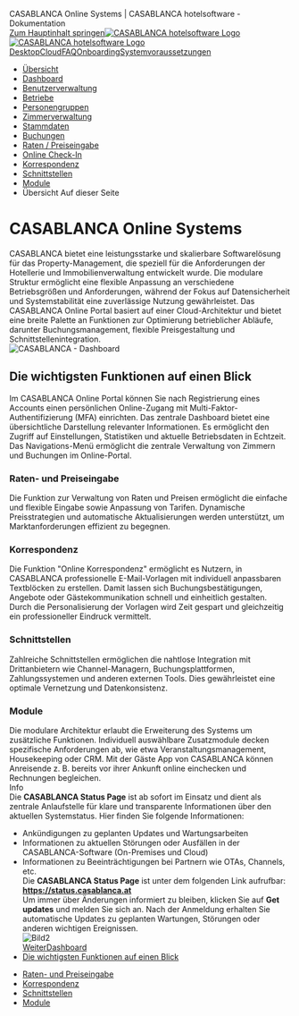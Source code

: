CASABLANCA Online Systems | CASABLANCA hotelsoftware - Dokumentation  
[Zum Hauptinhalt springen](https://docs.casablanca.at/cloud/cloud_systems/#__docusaurus_skipToContent_fallback)[![CASABLANCA hotelsoftware Logo](https://docs.casablanca.at/img/logo.png) ![CASABLANCA hotelsoftware Logo](https://docs.casablanca.at/img/Casablanca_LOGO_2022_neg.png)](https://docs.casablanca.at/) [Desktop](https://docs.casablanca.at/desktop/desktop/)[Cloud](https://docs.casablanca.at/cloud/cloud_systems/)[FAQ](https://docs.casablanca.at/faq)[Onboarding](https://docs.casablanca.at/onboarding/fiscalization)[Systemvoraussetzungen](https://docs.casablanca.at/system_requirements)  
* [Übersicht](https://docs.casablanca.at/cloud/cloud_systems/)
* [Dashboard](https://docs.casablanca.at/cloud/dashboard/)
* [Benutzerverwaltung](https://docs.casablanca.at/cloud/user_management/)
* [Betriebe](https://docs.casablanca.at/cloud/company/)
* [Personengruppen](https://docs.casablanca.at/cloud/person_groups/)
* [Zimmerverwaltung](https://docs.casablanca.at/cloud/rooms/)
* [Stammdaten](https://docs.casablanca.at/cloud/main_data/)
* [Buchungen](https://docs.casablanca.at/cloud/bookings/)
* [Raten / Preiseingabe](https://docs.casablanca.at/cloud/raten/)
* [Online Check-In](https://docs.casablanca.at/cloud/online_checkin/)
* [Korrespondenz](https://docs.casablanca.at/cloud/online_corr/)
* [Schnittstellen](https://docs.casablanca.at/cloud/interfaces/)
* [Module](https://docs.casablanca.at/cloud/module/)  
* Übersicht
Auf dieser Seite

# CASABLANCA Online Systems  
CASABLANCA bietet eine leistungsstarke und skalierbare Softwarelösung für das Property-Management, die speziell für die Anforderungen der Hotellerie und Immobilienverwaltung entwickelt wurde. Die modulare Struktur ermöglicht eine flexible Anpassung an verschiedene Betriebsgrößen und Anforderungen, während der Fokus auf Datensicherheit und Systemstabilität eine zuverlässige Nutzung gewährleistet. Das CASABLANCA Online Portal basiert auf einer Cloud-Architektur und bietet eine breite Palette an Funktionen zur Optimierung betrieblicher Abläufe, darunter Buchungsmanagement, flexible Preisgestaltung und Schnittstellenintegration.  
![CASABLANCA - Dashboard](https://docs.casablanca.at/assets/images/online_dashboard-b2ded95b76113dfd6484c0133227c2df.png "CASABLANCA - Dashboard")

## Die wichtigsten Funktionen auf einen Blick[](https://docs.casablanca.at/cloud/cloud_systems/#die-wichtigsten-funktionen-auf-einen-blick "Direkter Link zu Die wichtigsten Funktionen auf einen Blick")  
Im CASABLANCA Online Portal können Sie nach Registrierung eines Accounts einen persönlichen Online-Zugang mit Multi-Faktor-Authentifizierung (MFA) einrichten. Das zentrale Dashboard bietet eine übersichtliche Darstellung relevanter Informationen. Es ermöglicht den Zugriff auf Einstellungen, Statistiken und aktuelle Betriebsdaten in Echtzeit. Das Navigations-Menü ermöglicht die zentrale Verwaltung von Zimmern und Buchungen im Online-Portal.

### Raten- und Preiseingabe[](https://docs.casablanca.at/cloud/cloud_systems/#raten--und-preiseingabe "Direkter Link zu Raten- und Preiseingabe")  
Die Funktion zur Verwaltung von Raten und Preisen ermöglicht die einfache und flexible Eingabe sowie Anpassung von Tarifen. Dynamische Preisstrategien und automatische Aktualisierungen werden unterstützt, um Marktanforderungen effizient zu begegnen.

### Korrespondenz[](https://docs.casablanca.at/cloud/cloud_systems/#korrespondenz "Direkter Link zu Korrespondenz")  
Die Funktion "Online Korrespondenz" ermöglicht es Nutzern, in CASABLANCA professionelle E-Mail-Vorlagen mit individuell anpassbaren Textblöcken zu erstellen. Damit lassen sich Buchungsbestätigungen, Angebote oder Gästekommunikation schnell und einheitlich gestalten. Durch die Personalisierung der Vorlagen wird Zeit gespart und gleichzeitig ein professioneller Eindruck vermittelt.

### Schnittstellen[](https://docs.casablanca.at/cloud/cloud_systems/#schnittstellen "Direkter Link zu Schnittstellen")  
Zahlreiche Schnittstellen ermöglichen die nahtlose Integration mit Drittanbietern wie Channel-Managern, Buchungsplattformen, Zahlungssystemen und anderen externen Tools. Dies gewährleistet eine optimale Vernetzung und Datenkonsistenz.

### Module[](https://docs.casablanca.at/cloud/cloud_systems/#module "Direkter Link zu Module")  
Die modulare Architektur erlaubt die Erweiterung des Systems um zusätzliche Funktionen. Individuell auswählbare Zusatzmodule decken spezifische Anforderungen ab, wie etwa Veranstaltungsmanagement, Housekeeping oder CRM. Mit der Gäste App von CASABLANCA können Anreisende z. B. bereits vor ihrer Ankunft online einchecken und Rechnungen begleichen.  
Info  
Die **CASABLANCA Status Page** ist ab sofort im Einsatz und dient als zentrale Anlaufstelle für klare und transparente Informationen über den aktuellen Systemstatus. Hier finden Sie folgende Informationen:  
* Ankündigungen zu geplanten Updates und Wartungsarbeiten
* Informationen zu aktuellen Störungen oder Ausfällen in der CASABLANCA-Software (On-Premises und Cloud)
* Informationen zu Beeinträchtigungen bei Partnern wie OTAs, Channels, etc.  
Die **CASABLANCA Status Page** ist unter dem folgenden Link aufrufbar: **<https://status.casablanca.at>**  
Um immer über Änderungen informiert zu bleiben, klicken Sie auf **Get updates** und melden Sie sich an. Nach der Anmeldung erhalten Sie automatische Updates zu geplanten Wartungen, Störungen oder anderen wichtigen Ereignissen.  
![Bild2](https://docs.casablanca.at/assets/images/casablanca_logo_dunkelblau-cc993f40882f9ae73ba5672311dae14e.png "CASABLANCA Logo")  
[WeiterDashboard](https://docs.casablanca.at/cloud/dashboard/)  
* [Die wichtigsten Funktionen auf einen Blick](https://docs.casablanca.at/cloud/cloud_systems/#die-wichtigsten-funktionen-auf-einen-blick)
+ [Raten- und Preiseingabe](https://docs.casablanca.at/cloud/cloud_systems/#raten--und-preiseingabe)
+ [Korrespondenz](https://docs.casablanca.at/cloud/cloud_systems/#korrespondenz)
+ [Schnittstellen](https://docs.casablanca.at/cloud/cloud_systems/#schnittstellen)
+ [Module](https://docs.casablanca.at/cloud/cloud_systems/#module)